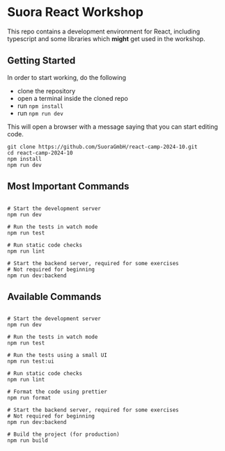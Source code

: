 # Suora React Workshop

This repo contains a development environment for React, including typescript and some libraries which **might** get used in the workshop.

## Getting Started

In order to start working, do the following

- clone the repository
- open a terminal inside the cloned repo
- run `npm install`
- run `npm run dev`

This will open a browser with a message saying that you can start editing code.

```shell
git clone https://github.com/SuoraGmbH/react-camp-2024-10.git
cd react-camp-2024-10
npm install
npm run dev
```

## Most Important Commands

```shell

# Start the development server
npm run dev

# Run the tests in watch mode
npm run test

# Run static code checks
npm run lint

# Start the backend server, required for some exercises
# Not required for beginning
npm run dev:backend

```

## Available Commands

```shell

# Start the development server
npm run dev

# Run the tests in watch mode
npm run test

# Run the tests using a small UI
npm run test:ui

# Run static code checks
npm run lint

# Format the code using prettier
npm run format

# Start the backend server, required for some exercises
# Not required for beginning
npm run dev:backend

# Build the project (for production)
npm run build

```
